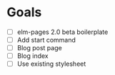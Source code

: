 # Goals

- [ ] elm-pages 2.0 beta boilerplate
- [ ] Add start command
- [ ] Blog post page
- [ ] Blog index
- [ ] Use existing stylesheet
